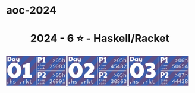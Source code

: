 # aoc-2024
<!-- AOC TILES BEGIN -->
<h1 align="center">
  2024 - 6 ⭐ - Haskell/Racket
</h1>
<a href="day1/day1.hs">
  <img src=".aoc_tiles/tiles/2024/01.png" width="161px">
</a>
<a href="day2/day2.hs">
  <img src=".aoc_tiles/tiles/2024/02.png" width="161px">
</a>
<a href="day3/day3.hs">
  <img src=".aoc_tiles/tiles/2024/03.png" width="161px">
</a>
<!-- AOC TILES END -->
